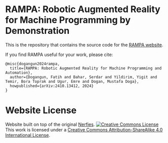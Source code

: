 # RAMPA: Robotic Augmented Reality for Machine Programming by Demonstration

This is the repository that contains the source code for the [RAMPA website](https://rampa-robot.github.io/).

If you find RAMPA useful for your work, please cite:
```
@misc{dogangun2024rampa,
  title={RAMPA: Robotic Augmented Reality for Machine Programming and Automation},
  author={Dogangun, Fatih and Bahar, Serdar and Yildirim, Yigit and Temir, Bora Toprak and Ugur, Emre and Dogan, Mustafa Doga},
  howpublished={arXiv:2410.13412, 2024}
}
```

# Website License
Website built on top of the original [Nerfies](https://nerfies.github.io).
<a rel="license" href="http://creativecommons.org/licenses/by-sa/4.0/"><img alt="Creative Commons License" style="border-width:0" src="https://i.creativecommons.org/l/by-sa/4.0/88x31.png" /></a><br />This work is licensed under a <a rel="license" href="http://creativecommons.org/licenses/by-sa/4.0/">Creative Commons Attribution-ShareAlike 4.0 International License</a>.
